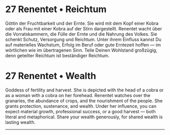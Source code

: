 # 27 Renentet • Reichtum

Göttin der Fruchtbarkeit und der Ernte. Sie wird mit dem Kopf einer Kobra oder als Frau mit einer Kobra auf der Stirn dargestellt. Renentet wacht über die Vorratskammern, die Fülle der Ernte und die Nahrung des Volkes. Sie schenkt Schutz, Versorgung und Reichtum. Unter ihrem Einfluss kannst Du auf materielles Wachstum, Erfolg im Beruf oder gute Erntezeit hoffen — im wörtlichen wie im übertragenen Sinn. Teile Deinen Wohlstand großzügig, denn geteilter Reichtum ist beständiger Reichtum.

# 27 Renentet • Wealth

Goddess of fertility and harvest. She is depicted with the head of a cobra or as a woman with a cobra on her forehead. Renentet watches over the granaries, the abundance of crops, and the nourishment of the people. She grants protection, sustenance, and wealth. Under her influence, you can expect material growth, professional success, or a good harvest — both literal and metaphorical. Share your wealth generously, for shared wealth is lasting wealth.

------


